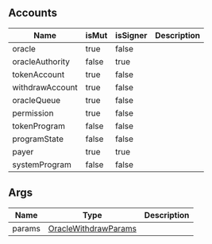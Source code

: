 ## Accounts
|Name|isMut|isSigner|Description|
|--|--|--|--|
| oracle | true | false |  |
| oracleAuthority | false | true |  |
| tokenAccount | true | false |  |
| withdrawAccount | true | false |  |
| oracleQueue | true | false |  |
| permission | true | false |  |
| tokenProgram | false | false |  |
| programState | false | false |  |
| payer | true | true |  |
| systemProgram | false | false |  |
## Args
|Name|Type|Description|
|--|--|--|
| params | [OracleWithdrawParams](/program/types/oraclewithdrawparams) |  |
